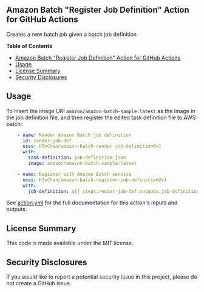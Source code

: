 ## Amazon Batch "Register Job Definition" Action for GitHub Actions

Creates a new batch job given a batch job definition

**Table of Contents**

<!-- toc -->

- [Amazon Batch "Register Job Definition" Action for GitHub Actions](#amazon-batch-register-job-definition-action-for-github-actions)
- [Usage](#usage)
- [License Summary](#license-summary)
- [Security Disclosures](#security-disclosures)

<!-- tocstop -->

## Usage

To insert the image URI `amazon/amazon-batch-sample:latest` as the image in the job definition file, and then register the edited task definition file to AWS batch:

```yaml
    - name: Render Amazon Batch job definition
      id: render-job-def
      uses: K3vChan/amazon-batch-render-job-definition@v1
      with:
        task-definition: job-definition.json
        image: amazon/amazon-batch-sample:latest

    - name: Register with Amazon Batch service
      uses: K3vChan/amazon-batch-register-job-definition@v1
      with:
        job-definition: ${{ steps.render-job-def.outputs.job-definition }}
```

See [action.yml](action.yml) for the full documentation for this action's inputs and outputs.

## License Summary

This code is made available under the MIT license.

## Security Disclosures

If you would like to report a potential security issue in this project, please do not create a GitHub issue.
